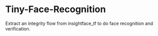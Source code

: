 # Tiny-Face-Recognition
Extract an integrity flow from insightface_tf to do face recognition and verification.
